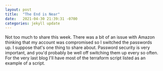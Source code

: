 ```yaml
---
layout: post
title:  "The End is Near"
date:   2021-04-30 21:39:31 -0700
categories: jekyll update
---
```

Not too much to share this week. There was a bit of an issue with Amazon thinking that my account was compromised
so I switched the passwords up. I suppose that's one thing to share about. Password security is very important, and
you'd probably be well off switching them up every so often. For the very last blog I'll have most of the terraform
script listed as an example of a script.